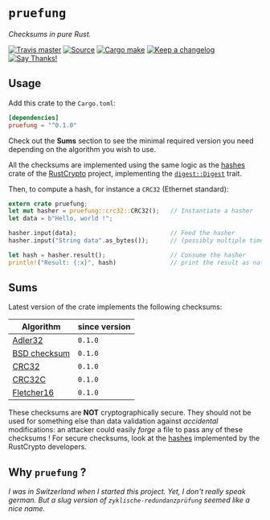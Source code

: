 # `pruefung`

*Checksums in pure Rust.*

[![Travis master](https://img.shields.io/travis/althonos/pruefung/master.svg?maxAge=600&style=flat-square)](https://travis-ci.org/althonos/pruefung/branches)
[![Source](https://img.shields.io/badge/source-GitHub-303030.svg?maxAge=86400&style=flat-square)](https://github.com/althonos/pruefung)
[![Cargo make](https://img.shields.io/badge/built%20with-cargo--make-yellow.svg?maxAge=86400&style=flat-square)](https://sagiegurari.github.io/cargo-make)
[![Keep a changelog](https://img.shields.io/badge/keep%20a-changelog-8A0707.svg?maxAge=86400&style=flat-square)](http://keepachangelog.com/)
[![Say Thanks!](https://img.shields.io/badge/say-thanks!-1EAEDB.svg?maxAge=86400&style=flat-square)](https://saythanks.io/to/althonos)


## Usage

Add this crate to the `Cargo.toml`:

```toml
[dependencies]
pruefung = "^0.1.0"
```

Check out the **Sums** section to see the minimal required version you need
depending on the algorithm you wish to use.

All the checksums are implemented using the same logic
as the [hashes](https://github.com/RustCrypto/hashes)
crate of the [RustCrypto](https://github.com/RustCrypto)
project, implementing the [`digest::Digest`](https://docs.rs/digest/0.6.1/digest/trait.Digest.html) trait.

Then, to compute a hash, for instance a `CRC32` (Ethernet standard):

```rust
extern crate pruefung;
let mut hasher = pruefung::crc32::CRC32();   // Instantiate a hasher
let data = b"Hello, world !";

hasher.input(data);                          // Feed the hasher
hasher.input("String data".as_bytes());      // (possibly multiple times)

let hash = hasher.result();                  // Consume the hasher
println!("Result: {:x}", hash)               // print the result as native hex
```

## Sums

Latest version of the crate implements the following checksums:


Algorithm      | since version
-------------- | -------------
[Adler32]      | `0.1.0`
[BSD checksum] | `0.1.0`
[CRC32]        | `0.1.0`
[CRC32C]       | `0.1.0`
[Fletcher16]   | `0.1.0`

[Adler32]: https://en.wikipedia.org/wiki/Adler-32
[BSD checksum]: https://en.wikipedia.org/wiki/BSD_checksum
[CRC32]: https://en.wikipedia.org/wiki/Cyclic_redundancy_check
[CRC32C]: https://en.wikipedia.org/wiki/Cyclic_redundancy_check
[Fletcher16]: https://en.wikipedia.org/wiki/Fletcher%27s_checksum

These checksums are **NOT** cryptographically secure. They should not be used
for something else than data validation against *accidental* modifications:
an attacker could easily *forge* a file to pass any of these checksums ! For
secure checksums, look at the [hashes](https://github.com/RustCrypto/hashes)
implemented by the RustCrypto developers.

## Why `pruefung` ?

*I was in Switzerland when I started this project. Yet, I don't really speak
german. But a slug version of `zyklische-redundanzprüfung` seemed like a nice
name.*

